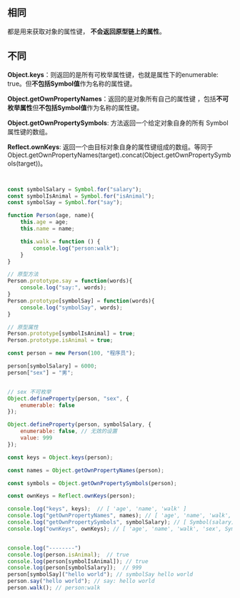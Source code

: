 ## 相同
都是用来获取对象的属性键， **不会返回原型链上的属性**。

## 不同
**Object.keys**：则返回的是所有可枚举属性键，也就是属性下的enumerable: true。但**不包括Symbol值**作为名称的属性键。

**Object.getOwnPropertyNames**：返回的是对象所有自己的属性键 ，包括**不可枚举属性**但**不包括Symbol值**作为名称的属性键。

**Object.getOwnPropertySymbols**: 方法返回一个给定对象自身的所有 Symbol 属性键的数组。

**Reflect.ownKeys**: 返回一个由目标对象自身的属性键组成的数组。等同于Object.getOwnPropertyNames(target).concat(Object.getOwnPropertySymbols(target))。


```js


const symbolSalary = Symbol.for("salary");
const symbolIsAnimal = Symbol.for("isAnimal");
const symbolSay = Symbol.for("say");

function Person(age, name){
    this.age = age;
    this.name = name;

    this.walk = function () {
        console.log("person:walk");
    }
}

// 原型方法
Person.prototype.say = function(words){
    console.log("say:", words);
}
Person.prototype[symbolSay] = function(words){
    console.log("symbolSay", words);
}

// 原型属性
Person.prototype[symbolIsAnimal] = true;
Person.prototype.isAnimal = true;

const person = new Person(100, "程序员");

person[symbolSalary] = 6000;
person["sex"] = "男";


// sex 不可枚举
Object.defineProperty(person, "sex", {
    enumerable: false
});

Object.defineProperty(person, symbolSalary, {
    enumerable: false, // 无效的设置 
    value: 999
});

const keys = Object.keys(person);

const names = Object.getOwnPropertyNames(person);

const symbols = Object.getOwnPropertySymbols(person);

const ownKeys = Reflect.ownKeys(person);

console.log("keys", keys);  // [ 'age', 'name', 'walk' ]
console.log("getOwnPropertyNames", names); // [ 'age', 'name', 'walk', 'sex' ]
console.log("getOwnPropertySymbols", symbolSalary); // [ Symbol(salary) ]
console.log("ownKeys", ownKeys); // [ 'age', 'name', 'walk', 'sex', Symbol(salary) ]


console.log("--------")
console.log(person.isAnimal);  // true
console.log(person[symbolIsAnimal]); // true
console.log(person[symbolSalary]);  // 999
person[symbolSay]("hello world"); // symbolSay hello world
person.say("hello world"); // say: hello world
person.walk(); // person:walk


```